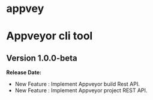 # appvey 
# Appveyor cli tool

## Version 1.0.0-beta
**Release Date:**  
- New Feature : Implement Appveyor build Rest API.
- New Feature : Implement Appveyor project REST API.


